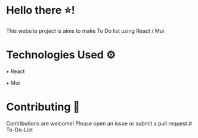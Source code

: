 # Hello there ⭐!

This website project is aims to make To Do list using React / Mui 


# Technologies Used ⚙️

• React

• Mui

# Contributing 💬

Contributions are welcome! Please open an issue or submit a pull request.#   T o - D o - L i s t  
 